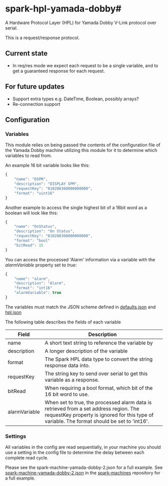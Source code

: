 # spark-hpl-yamada-dobby#
A Hardware Protocol Layer (HPL) for Yamada Dobby V-Link protocol over serial.

This is a request/response protocol.

## Current state
 - In req/res mode we expect each request to be a single variable, and to get a guaranteed response for each request.

## For future updates
- Support extra types e.g. DateTime, Boolean, possibly arrays?
- Re-connection support

## Configuration

### Variables
This module relies on being passed the contents of the configuration file of the Yamada Dobby machine utilizing this module for it to determine which variables to read
from.

An example 16 bit variable looks like this:

```javascript
{
    "name": "DSPM",
    "description": "DISPLAY SPM",
    "requestKey": "010208360000000000",
    "format": "uint16"
}
```

Another example to access the single highest bit of a 16bit word as a boolean will look like this:

```javascript
{
    "name": "OnStatus",
    "description": "On Status",
    "requestKey": "010208360000000000",
    "format": "bool"
    "bitRead": 15
}
```

You can access the processed 'Alarm' information via a variable with the _alarmVariable_ property set to _true_:

```javascript
{
    "name": "alarm",
    "description": "Alarm",
    "format": "int16"
    "alarmVariable": true
}
```

The variables must match the JSON scheme defined in [defaults.json](./defaults.json) and [hpl.json](https://makemake.tycoelectronics.com/stash/projects/IOTLABS/repos/spark-machine-hpl/browse/schemas/hpl.json)

The following table describes the fields of each variable

Field  | Description
-----  | -----------
name | A short text string to reference the variable by
description | A longer description of the variable
format | The Spark HPL data type to convert the string response data into.
requestKey | The string key to send over serial to get this variable as a response.
bitRead | When requiring a bool format, which bit of the 16 bit word to use.
alarmVariable | When set to true, the processed alarm data is retrieved from a set address region. The requestKey property is ignored for this type of variable. The format should be set to 'int16'.

### Settings

All variables in the config are read sequentially, in your machine you should use a setting in the config file to determine the delay between each complete read cycle.

Please see the spark-machine-yamada-dobby-2.json for a full example.
See [spark-machine-yamada-dobby-2.json](https://makemake.tycoelectronics.com/stash/projects/IOTLABS/repos/spark-machines/browse/yamada-dobby/spark-machine-yamada-dobby-2.json) in the [spark-machines](https://makemake.tycoelectronics.com/stash/projects/IOTLABS/repos/spark-machines) repository for a full example.

